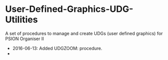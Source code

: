 # User-Defined-Graphics-UDG-Utilities
A set of procedures to manage and create UDGs (user defined graphics) for PSION Organiser II

* 2016-06-13: Added UDGZOOM: procedure.
* 
